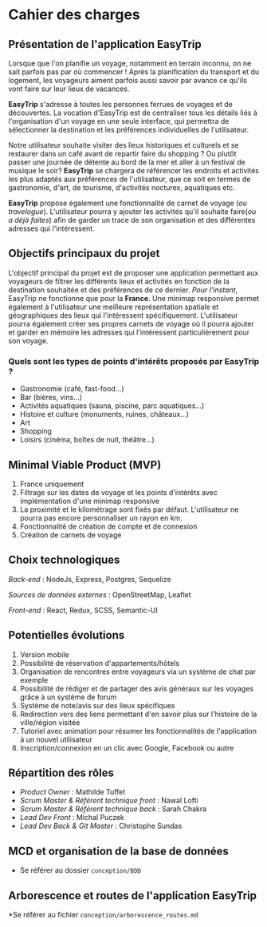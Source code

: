 # Cahier des charges

## Présentation de l'application EasyTrip

Lorsque que l'on planifie un voyage, notamment en terrain inconnu, on ne sait parfois pas par où commencer ! Après la planification du transport et du logement, les voyageurs aiment parfois aussi savoir par avance ce qu'ils vont faire sur leur lieux de vacances. 

**EasyTrip** s'adresse à toutes les personnes ferrues de voyages et de découvertes. La vocation d'EasyTrip est de centraliser tous les détails liés à l'organisation d'un voyage en une seule interface, qui permettra de sélectionner la destination et les préférences individuelles de l'utilisateur. 

Notre utilisateur souhaite visiter des lieux historiques et culturels et se restaurer dans un café avant de repartir faire du shopping ? Ou plutôt passer une journée de détente au bord de la mer et aller à un festival de musique le soir? **EasyTrip** se chargera de référencer les endroits et activités les plus adaptés aux préférences de l'utilisateur, que ce soit en termes de gastronomie, d'art, de tourisme, d'activités noctures, aquatiques etc.

**EasyTrip** propose également une fonctionnalité de carnet de voyage (*ou travelogue*). L'utilisateur pourra y ajouter les activités qu'il souhaite faire(*ou a déjà faites*) afin de garder un trace de son organisation et des différentes adresses qui l'intéressent. 

## Objectifs principaux du projet 

L'objectif principal du projet est de proposer une application permettant aux voyageurs de filtrer les différents lieux et activités en fonction de la destination souhaitée et des préférences de ce dernier. *Pour l'instant*, EasyTrip ne fonctionne que pour la **France**. Une minimap responsive permet également à l'utilisateur une meilleure représentation spatiale et géographiques des lieux qui l'intéressent spécifiquement. L'utilisateur pourra également créer ses propres carnets de voyage où il pourra ajouter et garder en mémoire les adresses qui l'intéressent particulièrement pour son voyage.

### Quels sont les types de points d'intérêts proposés par EasyTrip ?

- Gastronomie (café, fast-food...)
- Bar (bières, vins...)
- Activités aquatiques (sauna, piscine, parc aquatiques...)
- Histoire et culture (monuments, ruines, châteaux...)
- Art
- Shopping
- Loisirs (cinéma, boîtes de nuit, théâtre...)

## Minimal Viable Product (MVP)

1. France uniquement
2. Filtrage sur les dates de voyage et les points d'intérêts avec implémentation d'une minimap responsive 
3. La proximité et le kilométrage sont fixés par défaut. L'utilisateur ne pourra pas encore personnaliser un rayon en km.
4. Fonctionnalité de création de compte et de connexion
5. Création de carnets de voyage


## Choix technologiques 

*Back-end* : NodeJs, Express, Postgres, Sequelize

*Sources de données externes* : OpenStreetMap, Leaflet 

*Front-end* : React, Redux, SCSS, Semantic-UI

## Potentielles évolutions 

1. Version mobile
2. Possibilité de réservation d'appartements/hôtels
3. Organisation de rencontres entre voyageurs via un système de chat par exemple
4. Possibilité de rédiger et de partager des avis généraux sur les voyages grâce à un système de forum
5. Système de note/avis sur des lieux spécifiques
6. Redirection vers des liens permettant d'en savoir plus sur l'histoire de la ville/région visitée 
7. Tutoriel avec animation pour résumer les fonctionnalités de l'application à un nouvel utilisateur
8. Inscription/connexion en un clic avec Google, Facebook ou autre

## Répartition des rôles

* *Product Owner* : Mathilde Tuffet 
* *Scrum Master & Référent technique front* : Nawal Lofti
* *Scrum Master & Référent technique back* : Sarah Chakra
* *Lead Dev Front* : Michal Puczek
* *Lead Dev Back & Git Master* : Christophe Sundas 

## MCD et organisation de la base de données 

* Se référer au dossier ``conception/BDD`` 

## Arborescence et routes de l'application EasyTrip

*Se référer au fichier ``conception/arborescence_routes.md``

